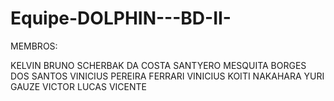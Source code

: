 # Equipe-DOLPHIN---BD-II-


MEMBROS:

KELVIN BRUNO SCHERBAK DA COSTA
SANTYERO MESQUITA BORGES DOS SANTOS
VINICIUS PEREIRA FERRARI
VINICIUS KOITI NAKAHARA
YURI GAUZE
VICTOR LUCAS VICENTE
